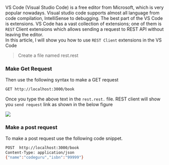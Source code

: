 
VS Code (Visual Studio Code) is a free editor from Microsoft, which is very popular nowadays. Visual studio code supports almost all language from code compilation, IntelliSense to debugging. The best part of the VS Code is extensions. VS Code has a vast collection of extensions; one of them is  `REST`  Client extensions which allows sending a request to REST API without leaving the editor.  
In this article, I will show you how to use  `REST Client`  extensions in the VS Code

> Create a file named  rest.rest

### Make Get Request

Then use the following syntax to make a GET request

```bash
GET http://localhost:3000/book
```
Once you type the above text in the  `rest.rest.`  file. REST client will show you  `send request`  link as shown in the below figure

[![](https://1.bp.blogspot.com/-e3EO250w5MI/XrT7TJ-u22I/AAAAAAAAMis/Hh40NPfPNdY3EHrMqhVRlVwm7TGXfTuiACK4BGAsYHg/s320/rest_cl.png)](https://www.blogger.com/blog/post/edit/6673695286148904603/3417254856085953475#)

  

### Make a post request

To make a post request use the following code snippet.

```bash
POST  http://localhost:3000/book
Content-Type: application/json
{"name":"codeguru","isbn":"99999"}

```

<!--stackedit_data:
eyJoaXN0b3J5IjpbLTE1NTIyNDE3ODcsNzk2Mjg2NDgxXX0=
-->